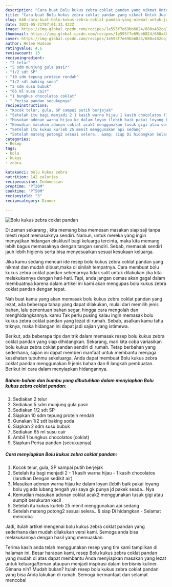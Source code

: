 ```yaml
---
description: "Cara buat Bolu kukus zebra coklat pandan yang nikmat Untuk Jualan"
title: "Cara buat Bolu kukus zebra coklat pandan yang nikmat Untuk Jualan"
slug: 640-cara-buat-bolu-kukus-zebra-coklat-pandan-yang-nikmat-untuk-jualan
date: 2021-05-21T07:01:33.422Z
image: https://img-global.cpcdn.com/recipes/1e595f7e69bb6824/680x482cq70/bolu-kukus-zebra-coklat-pandan-foto-resep-utama.jpg
thumbnail: https://img-global.cpcdn.com/recipes/1e595f7e69bb6824/680x482cq70/bolu-kukus-zebra-coklat-pandan-foto-resep-utama.jpg
cover: https://img-global.cpcdn.com/recipes/1e595f7e69bb6824/680x482cq70/bolu-kukus-zebra-coklat-pandan-foto-resep-utama.jpg
author: Helen Hudson
ratingvalue: 4.6
reviewcount: 13
recipeingredient:
- "2 telur"
- "5 sdm munjung gula pasir"
- "1/2 sdt SP"
- "10 sdm tepung protein rendah"
- "1/2 sdt baking soda"
- "2 sdm susu bubuk"
- "65 ml susu cair"
- "1 bungkus chocolatos coklat"
- " Perisa pandan secukupnya"
recipeinstructions:
- "Kocok telur, gula, SP sampai putih berjejak"
- "Setelah itu bagi menjadi 2 1 kasih warna hijau 1 kasih chocolatos (larutkan Dengan sedikit air)"
- "Masukan adonan warna hijau ke dalam loyan (lebih baik pakai loyang bolu yg ada lubang tengah ya) saya gk punya jd pakek seada.. Nya"
- "Kemudian masukan adonan coklat acak2 menggunakan tusuk gigi atau sumpit berukuran kecil"
- "Setelah itu kukus kurleb 25 menit menggunakan api sedang"
- "Setelah mateng potong2 sesuai selera.. &amp; siap Di hidangkan Selamat mencoba"
categories:
- Resep
tags:
- bolu
- kukus
- zebra

katakunci: bolu kukus zebra 
nutrition: 142 calories
recipecuisine: Indonesian
preptime: "PT20M"
cooktime: "PT50M"
recipeyield: "3"
recipecategory: Dinner

---
```



![Bolu kukus zebra coklat pandan](https://img-global.cpcdn.com/recipes/1e595f7e69bb6824/680x482cq70/bolu-kukus-zebra-coklat-pandan-foto-resep-utama.jpg)

Di zaman  sekarang , kita memang bisa memesan masakan siap saji tanpa mesti repot memasaknya sendiri. Namun, untuk mereka yang ingin menyajikan hidangan eksklusif bagi keluarga tercinta, maka kita memang lebih bagus memasaknya dengan tangan sendiri. Sebab, memasak sendiri jauh lebih higienis serta bisa menyesuaikan sesuai kesukaan keluarga.

Jika kamu sedang mencari ide resep bolu kukus zebra coklat pandan yang nikmat dan mudah dibuat,maka di sinilah tempatnya. Cara membuat bolu kukus zebra coklat pandan  sebenarnya tidak sulit untuk dilakukan jika kita melakukannya dengan hati-hati. Tapi, anda jangan cemas akan gagal dalam membuatnya 
karena dalam artikel ini kami akan mengupas bolu kukus zebra coklat pandan dengan tepat.  



Nah buat kamu yang akan memasak bolu kukus zebra coklat pandan yang lezat, ada beberapa tahap yang dapat dilakukan, mulai dari memilih jenis bahan, lalu penentuan bahan segar, hingga cara mengolah dan menghidangkannya. kamu Tak perlu pusing kalau ingin memasak bolu kukus zebra coklat pandan yang lezat di rumah. Sebab, asalkan kamu  tahu triknya, maka hidangan ini dapat jadi sajian yang istimewa.

Berikut, ada beberapa tips dan trik dalam memasak resep bolu kukus zebra coklat pandan yang siap dihidangkan. Sekarang, mari kita coba variasikan bolu kukus zebra coklat pandan sendiri di rumah. Tetap berbahan yang sederhana, sajian ini dapat memberi manfaat untuk membantu menjaga kesehatan tubuhmu sekeluarga. Anda dapat membuat Bolu kukus zebra coklat pandan menggunakan 9 jenis bahan dan 6 langkah pembuatan. Berikut ini cara dalam menyiapkan hidangannya.

<!--inarticleads1-->

##### Bahan-bahan dan bumbu yang dibutuhkan dalam menyiapkan Bolu kukus zebra coklat pandan:

1. Sediakan 2 telur
1. Sediakan 5 sdm munjung gula pasir
1. Sediakan 1/2 sdt SP
1. Siapkan 10 sdm tepung protein rendah
1. Gunakan 1/2 sdt baking soda
1. Siapkan 2 sdm susu bubuk
1. Sediakan 65 ml susu cair
1. Ambil 1 bungkus chocolatos (coklat)
1. Siapkan  Perisa pandan (secukupnya)




<!--inarticleads2-->

##### Cara menyiapkan Bolu kukus zebra coklat pandan:

1. Kocok telur, gula, SP sampai putih berjejak
1. Setelah itu bagi menjadi 2 - 1 kasih warna hijau - 1 kasih chocolatos (larutkan Dengan sedikit air)
1. Masukan adonan warna hijau ke dalam loyan (lebih baik pakai loyang bolu yg ada lubang tengah ya) saya gk punya jd pakek seada.. Nya
1. Kemudian masukan adonan coklat acak2 menggunakan tusuk gigi atau sumpit berukuran kecil
1. Setelah itu kukus kurleb 25 menit menggunakan api sedang
1. Setelah mateng potong2 sesuai selera.. &amp; siap Di hidangkan - Selamat mencoba




Jadi, itulah artikel mengenai  bolu kukus zebra coklat pandan  yang sederhana dan mudah dilakukan versi kami. Semoga anda bisa melakukannya dengan hasil yang memuaskan. 

Terima kasih anda telah menggunakan resep yang tim kami tampilkan di halaman ini. Besar harapan kami, resep  Bolu kukus zebra coklat pandan yang mudah di atas dapat membantu Anda menyiapkan masakan yang lezat untuk keluarga/teman ataupun menjadi inspirasi dalam berbisnis kuliner. Gimana nih? Mudah bukan? Itulah resep bolu kukus zebra coklat pandan yang bisa Anda lakukan di rumah. Semoga bermanfaat dan selamat mencoba!

